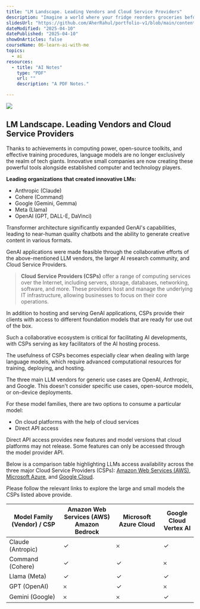 ```yaml
---
title: "LM Landscape. Leading Vendors and Cloud Service Providers"
description: "Imagine a world where your fridge reorders groceries before you run out, and your car avoids rush hour traffic like a seasoned pro. This isn't science fiction anymore – it's the exciting frontier of Artificial Intelligence (AI)"
slidesUrl: "https://github.com/AherRahul/portfolio-v1/blob/main/content/articles"
dateModified: "2025-04-10"
datePublished: "2025-04-10"
showOnArticles: false
courseName: 06-learn-ai-with-me
topics:
  - ai
resources:
  - title: "AI Notes"
    type: "PDF"
    url: ""
    description: "A PDF Notes."

---
```


![](https://res.cloudinary.com/duojkrgue/image/upload/v1758777282/Portfolio/aiCourse/Learn_AI_eyag79.png)

LM Landscape. Leading Vendors and Cloud Service Providers
---------------------

Thanks to achievements in computing power, open-source toolkits, and effective training procedures, language models are no longer exclusively the realm of tech giants. Innovative small companies are now creating these powerful tools alongside established computer and technology players.

**Leading organizations that created innovative LMs:**

*   Anthropic (Claude)
*   Cohere (Command)
*   Google (Gemini, Gemma)
*   Meta (Llama)
*   OpenAI (GPT, DALL-E, DaVinci)

Transformer architecture significantly expanded GenAI's capabilities, leading to near-human quality chatbots and the ability to generate creative content in various formats.

GenAI applications were made feasible through the collaborative efforts of the above-mentioned LLM vendors, the larger AI research community, and Cloud Service Providers.

> **Cloud Service Providers (CSPs)** offer a range of computing services over the Internet, including servers, storage, databases, networking, software, and more. These providers host and manage the underlying IT infrastructure, allowing businesses to focus on their core operations.


In addition to hosting and serving GenAI applications, CSPs provide their clients with access to different foundation models that are ready for use out of the box.

Such a collaborative ecosystem is critical for facilitating AI developments, with CSPs serving as key facilitators of the AI hosting process.

The usefulness of CSPs becomes especially clear when dealing with large language models, which require advanced computational resources for training, deploying, and hosting.

The three main LLM vendors for generic use cases are OpenAI, Anthropic, and Google. This doesn't consider specific use cases, open-source models, or on-device deployments.

For these model families, there are two options to consume a particular model:

*   On cloud platforms with the help of cloud services
*   Direct API access

Direct API access provides new features and model versions that cloud platforms may not release. Some features can only be accessed through the model provider API.

Below is a comparison table highlighting LLMs access availability across the three major Cloud Service Providers (CSPs): [Amazon Web Services (AWS)](https://docs.aws.amazon.com/bedrock/latest/userguide/models-supported.html), [Microsoft Azure](https://azure.microsoft.com/en-us/products/ai-model-catalog#tabs-oc7a46_tab0), and [Google Cloud](https://cloud.google.com/model-garden?hl=ru).

Please follow the relevant links to explore the large and small models the CSPs listed above provide.

| **Model Family (Vendor) / CSP** | **Amazon Web Services (AWS)  <br>Amazon Bedrock** | **Microsoft Azure Cloud** | **Google Cloud  <br>Vertex AI** |
| --- | --- | --- | --- |
| Claude (Antropic) | ✓   | 𐄂  | ✓   |
| Command (Cohere) | ✓   | ✓   | 𐄂  |
| Llama (Meta) | ✓   | ✓   | ✓   |
| GPT (OpenAI) | 𐄂  | ✓   | 𐄂  |
| Gemini (Google) | 𐄂  | 𐄂  | ✓   |
